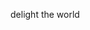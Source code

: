 delight the world

<!---
intpboy/intpboy is a ✨ special ✨ repository because its `README.md` (this file) appears on your GitHub profile.
You can click the Preview link to take a look at your changes.
--->
